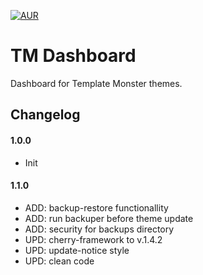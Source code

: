 [![AUR](https://img.shields.io/aur/license/yaourt.svg?maxAge=2592000?style=plastic)](https://github.com/templatemonster/tm-dashboard/blob/master/LICENSE)

# TM Dashboard
Dashboard for Template Monster themes.

## Changelog

#### 1.0.0

* Init


#### 1.1.0

* ADD: backup-restore functionallity
* ADD: run backuper before theme update
* ADD: security for backups directory
* UPD: cherry-framework to v.1.4.2
* UPD: update-notice style
* UPD: clean code